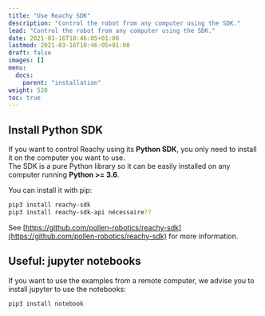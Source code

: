 ```yaml
---
title: "Use Reachy SDK"
description: "Control the robot from any computer using the SDK."
lead: "Control the robot from any computer using the SDK."
date: 2021-03-16T10:46:05+01:00
lastmod: 2021-03-16T10:46:05+01:00
draft: false
images: []
menu:
  docs:
    parent: "installation"
weight: 520
toc: true
---
```


## Install Python SDK

If you want to control Reachy using its **Python SDK**, you only need to install it on the computer you want to use.  
The SDK is a pure Python library so it can be easily installed on any computer running **Python >= 3.6**.

You can install it with pip:
```bash
pip3 install reachy-sdk
pip3 install reachy-sdk-api nécessaire??
```

See [https://github.com/pollen-robotics/reachy-sdk](https://github.com/pollen-robotics/reachy-sdk) for more information.

## Useful: jupyter notebooks

If you want to use the examples from a remote computer, we advise you to install jupyter to use the notebooks:
```bash
pip3 install notebook
```
